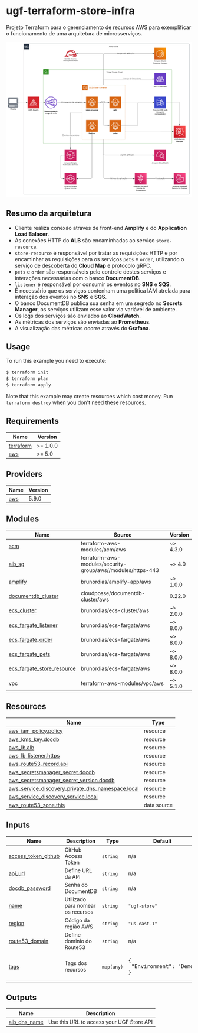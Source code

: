 # ugf-terraform-store-infra
Projeto Terraform para o gerenciamento de recursos AWS para exemplificar o funcionamento de uma arquitetura de microsserviços.

![Diagram](/assets/img/diagram.jpeg)

## Resumo da arquitetura
* Cliente realiza conexão através de front-end **Amplify** e do **Application Load Balacer**.
* As conexões HTTP do **ALB** são encaminhadas ao serviço `store-resource`.
* `store-resource` é responsável por tratar as requisições HTTP e por encaminhar as requisições para os serviços `pets` e `order`, utilizando o serviço de descoberta do **Cloud Map** e protocolo gRPC.
* `pets` e `order` são responsáveis pelo controle destes serviços e interações necessárias com o banco **DocumentDB**.
* `listener` é responsável por consumir os eventos no **SNS** e **SQS**.
* É necessário que os serviços contenham uma política IAM atrelada para interação dos eventos no **SNS** e **SQS**.
* O banco DocumentDB publica sua senha em um segredo no **Secrets Manager**, os serviços utilizam esse valor via variável de ambiente.
* Os logs dos serviços são enviados ao **CloudWatch**.
* As métricas dos serviços são enviadas ao **Prometheus**.
* A visualização das métricas ocorre através do **Grafana**.


## Usage

To run this example you need to execute:

```bash
$ terraform init
$ terraform plan
$ terraform apply
```

Note that this example may create resources which cost money. Run `terraform destroy` when you don't need these resources.


## Requirements

| Name | Version |
|------|---------|
| <a name="requirement_terraform"></a> [terraform](#requirement\_terraform) | >= 1.0.0 |
| <a name="requirement_aws"></a> [aws](#requirement\_aws) | >= 5.0 |

## Providers

| Name | Version |
|------|---------|
| <a name="provider_aws"></a> [aws](#provider\_aws) | 5.9.0 |

## Modules

| Name | Source | Version |
|------|--------|---------|
| <a name="module_acm"></a> [acm](#module\_acm) | terraform-aws-modules/acm/aws | ~> 4.3.0 |
| <a name="module_alb_sg"></a> [alb\_sg](#module\_alb\_sg) | terraform-aws-modules/security-group/aws//modules/https-443 | ~> 4.0 |
| <a name="module_amplify"></a> [amplify](#module\_amplify) | brunordias/amplify-app/aws | ~> 1.0.0 |
| <a name="module_documentdb_cluster"></a> [documentdb\_cluster](#module\_documentdb\_cluster) | cloudposse/documentdb-cluster/aws | 0.22.0 |
| <a name="module_ecs_cluster"></a> [ecs\_cluster](#module\_ecs\_cluster) | brunordias/ecs-cluster/aws | ~> 2.0.0 |
| <a name="module_ecs_fargate_listener"></a> [ecs\_fargate\_listener](#module\_ecs\_fargate\_listener) | brunordias/ecs-fargate/aws | ~> 8.0.0 |
| <a name="module_ecs_fargate_order"></a> [ecs\_fargate\_order](#module\_ecs\_fargate\_order) | brunordias/ecs-fargate/aws | ~> 8.0.0 |
| <a name="module_ecs_fargate_pets"></a> [ecs\_fargate\_pets](#module\_ecs\_fargate\_pets) | brunordias/ecs-fargate/aws | ~> 8.0.0 |
| <a name="module_ecs_fargate_store_resource"></a> [ecs\_fargate\_store\_resource](#module\_ecs\_fargate\_store\_resource) | brunordias/ecs-fargate/aws | ~> 8.0.0 |
| <a name="module_vpc"></a> [vpc](#module\_vpc) | terraform-aws-modules/vpc/aws | ~> 5.1.0 |

## Resources

| Name | Type |
|------|------|
| [aws_iam_policy.policy](https://registry.terraform.io/providers/hashicorp/aws/latest/docs/resources/iam_policy) | resource |
| [aws_kms_key.docdb](https://registry.terraform.io/providers/hashicorp/aws/latest/docs/resources/kms_key) | resource |
| [aws_lb.alb](https://registry.terraform.io/providers/hashicorp/aws/latest/docs/resources/lb) | resource |
| [aws_lb_listener.https](https://registry.terraform.io/providers/hashicorp/aws/latest/docs/resources/lb_listener) | resource |
| [aws_route53_record.api](https://registry.terraform.io/providers/hashicorp/aws/latest/docs/resources/route53_record) | resource |
| [aws_secretsmanager_secret.docdb](https://registry.terraform.io/providers/hashicorp/aws/latest/docs/resources/secretsmanager_secret) | resource |
| [aws_secretsmanager_secret_version.docdb](https://registry.terraform.io/providers/hashicorp/aws/latest/docs/resources/secretsmanager_secret_version) | resource |
| [aws_service_discovery_private_dns_namespace.local](https://registry.terraform.io/providers/hashicorp/aws/latest/docs/resources/service_discovery_private_dns_namespace) | resource |
| [aws_service_discovery_service.local](https://registry.terraform.io/providers/hashicorp/aws/latest/docs/resources/service_discovery_service) | resource |
| [aws_route53_zone.this](https://registry.terraform.io/providers/hashicorp/aws/latest/docs/data-sources/route53_zone) | data source |

## Inputs

| Name | Description | Type | Default | Required |
|------|-------------|------|---------|:--------:|
| <a name="input_access_token_github"></a> [access\_token\_github](#input\_access\_token\_github) | GitHub Access Token | `string` | n/a | yes |
| <a name="input_api_url"></a> [api\_url](#input\_api\_url) | Define URL da API | `string` | n/a | yes |
| <a name="input_docdb_password"></a> [docdb\_password](#input\_docdb\_password) | Senha do DocumentDB | `string` | n/a | yes |
| <a name="input_name"></a> [name](#input\_name) | Utilizado para nomear os recursos | `string` | `"ugf-store"` | no |
| <a name="input_region"></a> [region](#input\_region) | Código da região AWS | `string` | `"us-east-1"` | no |
| <a name="input_route53_domain"></a> [route53\_domain](#input\_route53\_domain) | Define dominio do Route53 | `string` | n/a | yes |
| <a name="input_tags"></a> [tags](#input\_tags) | Tags dos recursos | `map(any)` | <pre>{<br>  "Environment": "Demo"<br>}</pre> | no |

## Outputs

| Name | Description |
|------|-------------|
| <a name="output_alb_dns_name"></a> [alb\_dns\_name](#output\_alb\_dns\_name) | Use this URL to access your UGF Store API |